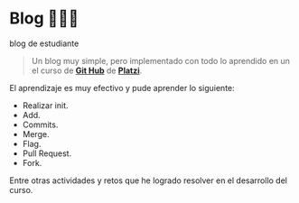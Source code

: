 # Blog 💚🙅‍♂️
blog de estudiante

> Un blog muy simple, pero implementado con todo lo aprendido en un el curso de [**Git Hub**](http://https://platzi.com/clases/git-github/ "Git Hub") de [**Platzi**](https://platzi.com/ "Platzi").

El aprendizaje es muy efectivo y pude aprender lo siguiente:

- Realizar init.
- Add.
- Commits.
- Merge.
- Flag.
- Pull Request.
- Fork.

Entre otras actividades y retos que he logrado resolver en el desarrollo del curso.
